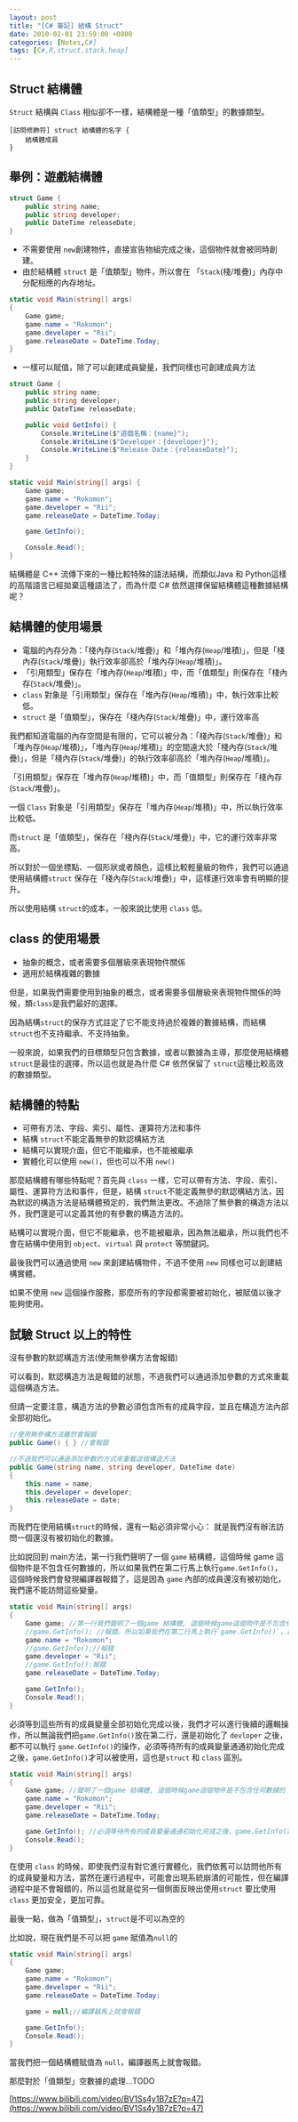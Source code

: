 ```yaml
---
layout: post
title: "[C# 筆記] 結構 Struct"
date: 2010-02-01 23:59:00 +0800
categories: [Notes,C#]
tags: [C#,R,struct,stack,heap]
---
```


## Struct 結構體
`Struct` 結構與 `Class` 相似卻不一樣，結構體是一種「值類型」的數據類型。        

```
[訪問修飾符] struct 結構體的名字 {
    結構體成員
}
```

## 舉例：遊戲結構體

```c#
struct Game {
    public string name;
    public string developer;
    public DateTime releaseDate;
}

```

- 不需要使用 `new`創建物件，直接宣告物組完成之後，這個物件就會被同時創建。
- 由於結構體 `struct` 是「值類型」物件，所以會在 「`Stack`(棧/堆疊)」內存中分配相應的內存地址。


```c#
static void Main(string[] args)
{
    Game game;
    game.name = "Rokomon";
    game.developer = "Rii";
    game.releaseDate = DateTime.Today;
}
```

- 一樣可以賦值，除了可以創建成員變量，我們同樣也可創建成員方法

```c#
struct Game {
    public string name;
    public string developer;
    public DateTime releaseDate;

    public void GetInfo() {
        Console.WriteLine($"遊戲名稱：{name}");
        Console.WriteLine($"Developer：{developer}");
        Console.WriteLine($"Release Date：{releaseDate}");
    }
}

static void Main(string[] args) {
    Game game;
    game.name = "Rokomon";
    game.developer = "Rii";
    game.releaseDate = DateTime.Today;

    game.GetInfo();

    Console.Read();
}
```

結構體是 C++ 流傳下來的一種比較特殊的語法結構，而類似Java 和 Python這樣的高階語言已經拋棄這種語法了，而為什麼 C# 依然選擇保留結構體這種數據結構呢？       


## 結構體的使用場景

- 電腦的內存分為：「棧內存(`Stack`/堆疊)」和「堆內存(`Heap`/堆積)」，但是「棧內存(`Stack`/堆疊)」執行效率卻高於「堆內存(`Heap`/堆積)」。
- 「引用類型」保存在「堆內存(`Heap`/堆積)」中，而「值類型」則保存在「棧內存(`Stack`/堆疊)」。
- `class` 對象是「引用類型」保存在「堆內存(`Heap`/堆積)」中，執行效率比較低。
- `struct` 是「值類型」，保存在「棧內存(`Stack`/堆疊)」中，運行效率高

我們都知道電腦的內存空間是有限的，它可以被分為：「棧內存(`Stack`/堆疊)」和「堆內存(`Heap`/堆積)」，「堆內存(`Heap`/堆積)」的空間遠大於「棧內存(`Stack`/堆疊)」，但是「棧內存(`Stack`/堆疊)」的執行效率卻高於「堆內存(`Heap`/堆積)」。       

「引用類型」保存在「堆內存(`Heap`/堆積)」中，而「值類型」則保存在「棧內存(`Stack`/堆疊)」。     

一個 `Class` 對象是「引用類型」保存在「堆內存(`Heap`/堆積)」中，所以執行效率比較低。        

而`struct` 是「值類型」，保存在「棧內存(`Stack`/堆疊)」中，它的運行效率非常高。     

所以對於一個坐標點、一個形狀或者顏色，這樣比較輕量級的物件，我們可以通過使用結構體`struct` 保存在「棧內存(`Stack`/堆疊)」中，這樣運行效率會有明顯的提升。       

所以使用結構 `struct`的成本，一般來說比使用 `class` 低。
 

## class 的使用場景

- 抽象的概念，或者需要多個層級來表現物件關係
- 適用於結構複雜的數據

但是，如果我們需要使用到抽象的概念，或者需要多個層級來表現物件關係的時候，類`class`是我們最好的選擇。       

因為結構`struct`的保存方式註定了它不能支持過於複雜的數據結構，而結構`struct`也不支持繼承、不支持抽象。      

一般來說，如果我們的目標類型只包含數據，或者以數據為主導，那麼使用結構體`struct`是最佳的選擇，所以這也就是為什麼 C# 依然保留了 `struct`這種比較高效的數據類型。


## 結構體的特點

- 可帶有方法、字段、索引、屬性、運算符方法和事件
- 結構 `struct`不能定義無參的默認構結方法
- 結構可以實現介面，但它不能繼承，也不能被繼承
- 實體化可以使用 `new()`，但也可以不用 `new()`

那麼結構體有哪些特點呢？首先與 `class` 一樣，它可以帶有方法、字段、索引、屬性、運算符方法和事件，但是，結構 `struct`不能定義無參的默認構結方法，因為默認的構造方法是結構體預定的，我們無法更改。不過除了無參數的構造方法以外，我們還是可以定義其他的有參數的構造方法的。        

結構可以實現介面，但它不能繼承，也不能被繼承，因為無法繼承，所以我們也不會在結構中使用到 `object`、`virtual` 與 `protect` 等關鍵詞。        

最後我們可以通過使用 `new` 來創建結構物件，不過不使用 `new` 同樣也可以創建結構實體。        

如果不使用 `new` 這個操作服務，那麼所有的字段都需要被初始化，被賦值以後才能夠使用。


## 試驗 Struct 以上的特性

沒有參數的默認構造方法(使用無參構方法會報錯)        

可以看到，默認構造方法是報錯的狀態，不過我們可以通過添加參數的方式來重載這個構造方法。      

但請一定要注意，構造方法的參數必須包含所有的成員字段，並且在構造方法內部全部初始化。        

```c#
//使用無參構方法雖然會報錯
public Game() { } //會報錯

//不過我們可以通過添加參數的方式來重載這個構造方法
public Game(string name, string developer, DateTime date)
{
    this.name = name;
    this.developer = developer;
    this.releaseDate = date;
}
```

而我們在使用結構`struct`的時候，還有一點必須非常小心：
就是我們沒有辦法訪問一個還沒有被初始化的數據。        

比如說回到 main方法，第一行我們聲明了一個 `game` 結構體，這個時候 game 這個物件是不包含任何數據的，所以如果我們在第二行馬上執行`game.GetInfo()`，這個時候我們會發現編譯器報錯了，這是因為 `game` 內部的成員還沒有被初始化，我們還不能訪問這些變量。  

```c#
static void Main(string[] args)
{
    Game game; //第一行我們聲明了一個game 結構體, 這個時候game這個物件是不包含任何數據的
    //game.GetInfo(); //報錯。所以如果我們在第二行馬上執行`game.GetInfo()`，這個時候我們會發現編譯器報錯了
    game.name = "Rokomon";
    //game.GetInfo();//報錯
    game.developer = "Rii";
    //game.GetInfo();報錯
    game.releaseDate = DateTime.Today;

    game.GetInfo();
    Console.Read();
}
```

必須等到這些所有的成員變量全部初始化完成以後，我們才可以進行後續的邏輯操作，所以無論我們把`game.GetInfo()`放在第二行，還是初始化了 `devloper` 之後，都不可以執行 `game.GetInfo()`的操作，必須等待所有的成員變量通通初始化完成之後，`game.GetInfo()`才可以被使用，這也是`struct` 和 `class` 區別。     

```c#
static void Main(string[] args)
{
    Game game; //聲明了一個game 結構體, 這個時候game這個物件是不包含任何數據的
    game.name = "Rokomon";
    game.developer = "Rii";
    game.releaseDate = DateTime.Today;

    game.GetInfo(); //必須等待所有的成員變量通通初始化完成之後，game.GetInfo()才可以被使用
    Console.Read();
}
```

在使用 `class` 的時候，即使我們沒有對它進行實體化，我們依舊可以訪問他所有的成員變量和方法，當然在運行過程中，可能會出現系統崩潰的可能性，但在編譯過程中是不會報錯的，所以這也就是從另一個側面反映出使用`struct` 要比使用 `class` 更加安全，更加可靠。       

最後一點，做為「值類型」，`struct`是不可以為空的        

比如說，現在我們是不可以把 `game` 賦值為`null`的

```c#
static void Main(string[] args)
{
    Game game;
    game.name = "Rokomon";
    game.developer = "Rii";
    game.releaseDate = DateTime.Today;

    game = null;//編譯器馬上就會報錯

    game.GetInfo();
    Console.Read();
}
```

當我們把一個結構體賦值為 `null`，編譯器馬上就會報錯。       

那麼對於「值類型」空數據的處理...TODO       


[https://www.bilibili.com/video/BV1Ss4y1B7zE?p=47](https://www.bilibili.com/video/BV1Ss4y1B7zE?p=47)